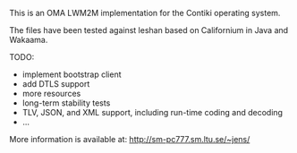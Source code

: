 This is an OMA LWM2M implementation for the Contiki operating system.

The files have been tested against leshan based on Californium in Java and Wakaama.

TODO:
  - implement bootstrap client
  - add DTLS support
  - more resources
  - long-term stability tests
  - TLV, JSON, and XML support, including run-time coding and decoding
  - ...

More information is available at: http://sm-pc777.sm.ltu.se/~jens/

